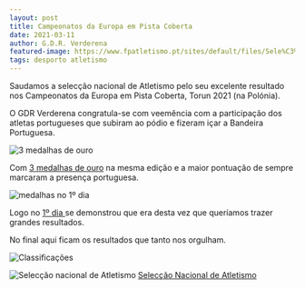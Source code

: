```yaml
---
layout: post
title: Campeonatos da Europa em Pista Coberta
date: 2021-03-11
author: G.D.R. Verderena
featured-image: https://www.fpatletismo.pt/sites/default/files/Sele%C3%A7%C3%A3oVirtus.jpeg
tags: desporto atletismo
---
```


Saudamos a selecção nacional de Atletismo pelo seu excelente resultado nos Campeonatos da Europa em Pista Coberta, Torun 2021 (na Polónia).

O GDR Verderena congratula-se com veemência com a participação dos atletas portugueses que subiram ao pódio e fizeram içar a Bandeira Portuguesa.

![3 medalhas de ouro](https://www.fpatletismo.pt/sites/default/files/imagem_geral_medalhas.jpg)

Com <a  href="https://www.fpatletismo.pt/europeus-em-pista-coberta-de-2021-históricos">3 medalhas de ouro</a> na mesma edição e a maior pontuação de sempre marcaram a presença portuguesa.


![medalhas no 1º dia](https://www.fpatletismo.pt/sites/default/files/WhatsApp%20Image%202021-03-11%20at%2014.jpg)

Logo no  <a  href="https://www.fpatletismo.pt/virtus-campeonatos-da-europa-em-pista-coberta-portugueses-estreiam-se-com-três-medalhas">1º dia </a> se demonstrou que era desta vez que queríamos trazer grandes resultados.


No final aqui ficam os resultados que tanto nos orgulham.

![Classificações](https://cld.pt/dl/download/000196fd-df8e-46ed-81a6-6b6631c6b726/classificacoes_campeonatos.png?download=true)

![Selecção nacional de Atletismo](https://www.fpatletismo.pt/sites/default/files/Sele%C3%A7%C3%A3oVirtus.jpeg)
<a href="https://www.fpatletismo.pt/portugueses-entram-em-ação-amanhã-no-virtus-campeonatos-da-europa-em-pista-coberta"> Selecção Nacional de Atletismo </a>
